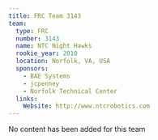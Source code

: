 ```yaml
---
title: FRC Team 3143
team:
  type: FRC
  number: 3143
  name: NTC Night Hawks
  rookie_year: 2010
  location: Norfolk, VA, USA
  sponsors:
    - BAE Systems
    - jcpenney
    - Norfolk Technical Center
  links:
    Website: http://www.ntcrobotics.com
---
```

No content has been added for this team